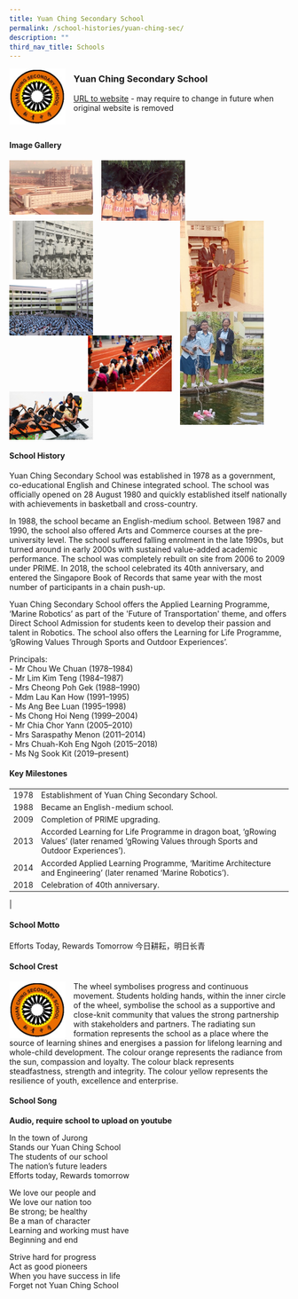 ```yaml
---
title: Yuan Ching Secondary School
permalink: /school-histories/yuan-ching-sec/
description: ""
third_nav_title: Schools
---
```

<img src="/images/yuanchingsec1.jpg" style="width:20%;margin-right:15px;" align = "left">

### **Yuan Ching Secondary School**
[URL to website](https://yuanchingsec.moe.edu.sg/) - may require to change in future when original website is removed

<br clear="left">

#### **Image Gallery**

<p><a href="https://staging.d1yxymztqoj7qn.amplifyapp.com/images/yuanchingsec2.jpg">  
<img src="/images/yuanchingsec2.jpg" style="width:30%;margin-right:15px;" align = "left">
</a></p>

<p><a href="https://staging.d1yxymztqoj7qn.amplifyapp.com/images/yuanchingsec4.jpg">  
<img src="/images/yuanchingsec4.jpg" style="width:30%;margin-right:15px;" align = "left">
</a></p>

<p><a href="https://staging.d1yxymztqoj7qn.amplifyapp.com/images/yuanchingsec3.jpg">  
<img src="/images/yuanchingsec3.jpg" style="width:30%;margin-right:45px;" align = "right">
</a></p>

<p><a href="https://staging.d1yxymztqoj7qn.amplifyapp.com/images/yuanchingsec5.jpg">  
<img src="/images/yuanchingsec5.jpg" style="width:30%;margin-right:15px;" align = "left">
</a></p>

<p><a href="https://staging.d1yxymztqoj7qn.amplifyapp.com/images/yuanchingsec7.jpg">  
<img src="/images/yuanchingsec7.jpg" style="width:30%;margin-right:15px;" align = "left">
</a></p>

<p><a href="https://staging.d1yxymztqoj7qn.amplifyapp.com/images/yuanchingsec6.jpg">  
<img src="/images/yuanchingsec6.jpg" style="width:30%;margin-right:45px;" align = "right">
</a></p>

<p><a href="https://staging.d1yxymztqoj7qn.amplifyapp.com/images/yuanchingsec9.jpg">  
<img src="/images/yuanchingsec9.jpg" style="width:30%;margin-right:15px;" align = "right">
</a></p>

<p><a href="https://staging.d1yxymztqoj7qn.amplifyapp.com/images/yuanchingsec8.jpg">  
<img src="/images/yuanchingsec8.jpg" style="width:30%;margin-right:15px;" align = "left">
</a></p>

<br clear="left">

#### **School History**
Yuan Ching Secondary School was established in 1978 as a government, co-educational English and Chinese integrated school. The school was officially opened on 28 August 1980 and quickly established itself nationally with achievements in basketball and cross-country.

In 1988, the school became an English-medium school. Between 1987 and 1990, the school also offered Arts and Commerce courses at the pre-university level. The school suffered falling enrolment in the late 1990s, but turned around in early 2000s with sustained value-added academic performance. The school was completely rebuilt on site from 2006 to 2009 under PRIME. In 2018, the school celebrated its 40th anniversary, and entered the Singapore Book of Records that same year with the most number of participants in a chain push-up.

Yuan Ching Secondary School offers the Applied Learning Programme, ‘Marine Robotics’ as part of the 'Future of Transportation' theme, and offers Direct School Admission for students keen to develop their passion and talent in Robotics. The school also offers the Learning for Life Programme, ‘gRowing Values Through Sports and Outdoor Experiences’. 

Principals:<br>
\- Mr Chou We Chuan (1978–1984)<br>
\- Mr Lim Kim Teng (1984–1987)<br>
\- Mrs Cheong Poh Gek (1988–1990)<br>
\- Mdm Lau Kan How (1991–1995)<br>
\- Ms Ang Bee Luan (1995–1998)<br>
\- Ms Chong Hoi Neng (1999–2004)<br>
\- Mr Chia Chor Yann (2005–2010)<br>
\- Mrs Saraspathy Menon (2011–2014)<br>
\- Mrs Chuah-Koh Eng Ngoh (2015–2018)<br>
\- Ms Ng Sook Kit (2019–present)

#### **Key Milestones**

|  |  |
|:---:|---|
| 1978 | Establishment of Yuan Ching Secondary School. |
| 1988 | Became an English-medium school. |
| 2009 | Completion of PRIME upgrading. |
| 2013 | Accorded Learning for Life Programme in dragon boat, ‘gRowing Values’ (later renamed ‘gRowing Values through Sports and Outdoor Experiences’). |
| 2014 | Accorded Applied Learning Programme, ‘Maritime Architecture and Engineering’ (later renamed ‘Marine Robotics’). |
| 2018 | Celebration of 40th anniversary. |
|

#### **School Motto**
Efforts Today, Rewards Tomorrow 今日耕耘，明日长青

#### **School Crest**
<img src="/images/yuanchingsec1.jpg" style="width:20%;margin-right:15px;" align = "left">

The wheel symbolises progress and continuous movement. Students holding hands, within the inner circle of the wheel, symbolise the school as a supportive and close-knit community that values the strong partnership with stakeholders and partners. The radiating sun formation represents the school as a place where the source of learning shines and energises a passion for lifelong learning and whole-child development. The colour orange represents the radiance from the sun, compassion and loyalty. The colour black represents steadfastness, strength and integrity. The colour yellow represents the resilience of youth, excellence and enterprise.

#### **School Song**
**Audio, require school to upload on youtube**

In the town of Jurong<br>
Stands our Yuan Ching School<br>
The students of our school<br>
The nation’s future leaders<br>
Efforts today, Rewards tomorrow

We love our people and<br>
We love our nation too<br>
Be strong; be healthy<br>
Be a man of character<br>
Learning and working must have<br>
Beginning and end

Strive hard for progress<br>
Act as good pioneers<br>
When you have success in life<br>
Forget not Yuan Ching School